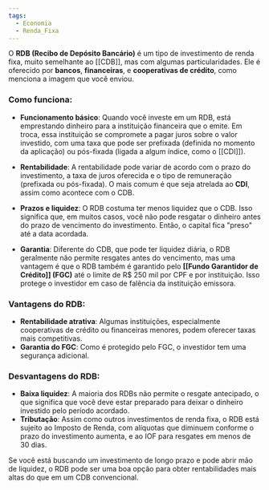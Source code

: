 ```yaml
---
tags:
  - Economia
  - Renda_Fixa
---
```

O **RDB (Recibo de Depósito Bancário)** é um tipo de investimento de renda fixa, muito semelhante ao [[CDB]], mas com algumas particularidades. Ele é oferecido por **bancos**, **financeiras**, e **cooperativas de crédito**, como menciona a imagem que você enviou.

### Como funciona:
- **Funcionamento básico**: Quando você investe em um RDB, está emprestando dinheiro para a instituição financeira que o emite. Em troca, essa instituição se compromete a pagar juros sobre o valor investido, com uma taxa que pode ser prefixada (definida no momento da aplicação) ou pós-fixada (ligada a algum índice, como o [[CDI]]).
  
- **Rentabilidade**: A rentabilidade pode variar de acordo com o prazo do investimento, a taxa de juros oferecida e o tipo de remuneração (prefixada ou pós-fixada). O mais comum é que seja atrelada ao **CDI**, assim como acontece com o CDB.

- **Prazos e liquidez**: O RDB costuma ter menos liquidez que o CDB. Isso significa que, em muitos casos, você não pode resgatar o dinheiro antes do prazo de vencimento do investimento. Então, o capital fica "preso" até a data acordada.

- **Garantia**: Diferente do CDB, que pode ter liquidez diária, o RDB geralmente não permite resgates antes do vencimento, mas uma vantagem é que o RDB também é garantido pelo **[[Fundo Garantidor de Crédito]] (FGC)** até o limite de R$ 250 mil por CPF e por instituição. Isso protege o investidor em caso de falência da instituição emissora.

### Vantagens do RDB:
- **Rentabilidade atrativa**: Algumas instituições, especialmente cooperativas de crédito ou financeiras menores, podem oferecer taxas mais competitivas.
- **Garantia do FGC**: Como é protegido pelo FGC, o investidor tem uma segurança adicional.
  
### Desvantagens do RDB:
- **Baixa liquidez**: A maioria dos RDBs não permite o resgate antecipado, o que significa que você deve estar preparado para deixar o dinheiro investido pelo período acordado.
- **Tributação**: Assim como outros investimentos de renda fixa, o RDB está sujeito ao Imposto de Renda, com alíquotas que diminuem conforme o prazo do investimento aumenta, e ao IOF para resgates em menos de 30 dias.

Se você está buscando um investimento de longo prazo e pode abrir mão de liquidez, o RDB pode ser uma boa opção para obter rentabilidades mais altas do que em um CDB convencional.